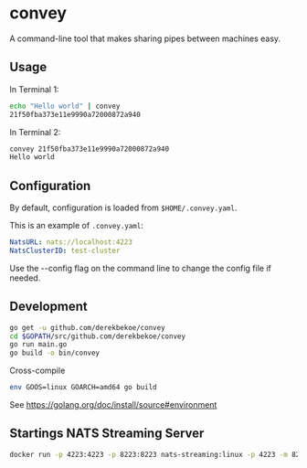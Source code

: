 # convey

A command-line tool that makes sharing pipes between machines easy.

## Usage

In Terminal 1:
```bash
echo "Hello world" | convey
21f50fba373e11e9990a72000872a940
```

In Terminal 2:
```bash
convey 21f50fba373e11e9990a72000872a940
Hello world
```

## Configuration

By default, configuration is loaded from `$HOME/.convey.yaml`.

This is an example of `.convey.yaml`:
```yaml
NatsURL: nats://localhost:4223
NatsClusterID: test-cluster
```

Use the --config flag on the command line to change the config file if needed.

## Development
```bash
go get -u github.com/derekbekoe/convey
cd $GOPATH/src/github.com/derekbekoe/convey
go run main.go
go build -o bin/convey
```

Cross-compile
```bash
env GOOS=linux GOARCH=amd64 go build
```
See https://golang.org/doc/install/source#environment

## Startings NATS Streaming Server

```bash
docker run -p 4223:4223 -p 8223:8223 nats-streaming:linux -p 4223 -m 8223
```
